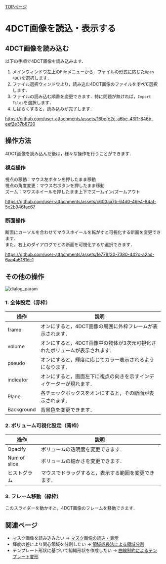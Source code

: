 [TOPページ](README.md)

# 4DCT画像を読込・表示する

## 4DCT画像を読み込む
以下の手順で4DCT画像を読み込みます．

1. メインウィンドウ左上のFileメニューから，ファイルの形式に応じた`Open 4DCT`を選択します．
2. ファイル選択ウィンドウより，読み込む4DCT画像のファイルを**すべて**選択します．
3. ファイルの読み込む順番を変更できます．特に問題が無ければ，`Import Files`を選択します．
4. しばらくすると，読み込みが完了します．

<!-- load_4dct.mp4 -->
https://github.com/user-attachments/assets/16bcfe2c-a6be-43f1-846b-eef2e37b8720

## 操作方法
4DCT画像を読み込んだ後は，様々な操作を行うことができます．

### 視点操作
視点の移動：マウス左ボタンを押したまま移動  
視点の角度変更：マウス右ボタンを押したまま移動  
ズーム：マウスホイールを押したまま上下でズームイン/ズームアウト

<!-- move_viewpoint.mp4 -->
https://github.com/user-attachments/assets/c603aa7b-64d0-46e4-84af-5e2b946fac67

### 断面操作
断面にカーソルを合わせてマウスホイールを転がすと可視化する断面を変更できます．  
また，右上のダイアログでどの断面を可視化するか選択できます．

<!-- move_slice.mp4 -->
https://github.com/user-attachments/assets/fe778f30-7380-442c-a2ad-6aa4a6181dc1

## その他の操作

<!-- dialog_param.png -->
![dialog_param](https://github.com/user-attachments/assets/5935a8c7-8b78-45c4-9be3-4a6450198f38)

### 1. 全体設定（赤枠）

| 操作 | 説明 |
| --- | --- |
| frame | オンにすると，4DCT画像の周囲に外枠フレームが表示されます． |
| volume | オンにすると，4DCT画像中の物体が3次元可視化されたボリュームが表示されます． |
| pseudo | オンにすると，輝度に応じてカラー表示されるようになります． |
| indicator | オンにすると，画面左下に視点の向きを示すインディケーターが現れます． |
| Plane | 各チェックボックスをオンにすると，その断面が表示されます． |
| Background | 背景色を変更できます． |

### 2. ボリューム可視化設定（青枠）

| 操作 | 説明 |
| --- | --- |
| Opacify | ボリュームの透明度を変更できます． |
| Num of slice | ボリュームの細かさを変更できます． |
| ヒストグラム | マウスでドラッグすると，表示する範囲を変更できます． |

### 3. フレーム移動（緑枠）
このスライダーを動かすと，4DCT画像のフレームを移動できます．

## 関連ページ

* マスク画像を読み込みたい → [マスク画像の読込・表示](ModeVisMask.md)
* 輝度の差により関心領域を分割したい → [領域成長法による領域分割](ModeRGrow.md)
* テンプレート形状に基づいて組織形状を作成したい → [曲線制約によるテンプレート変形](ModeStrokeFfd.md)
